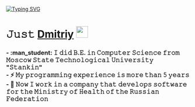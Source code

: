 [![Typing SVG](https://readme-typing-svg.herokuapp.com?color=%2336BCF7&lines=Software+Backend+Developer+|+/.NET)](https://git.io/typing-svg)
<h1 align="left">𝙹𝚞𝚜𝚝 <a href="https://t.me/adishchev21" target="_blank">Dmitriy</a> 
<img src="https://github.com/blackcater/blackcater/raw/main/images/Hi.gif" height="32"/></h1>
<h3 align="left">
- :man_student: 𝙸 𝚍𝚒𝚍 𝙱.𝙴. 𝚒𝚗 𝙲𝚘𝚖𝚙𝚞𝚝𝚎𝚛 𝚂𝚌𝚒𝚎𝚗𝚌𝚎 𝚏𝚛𝚘𝚖 𝙼𝚘𝚜𝚌𝚘𝚠 𝚂𝚝𝚊𝚝𝚎 𝚃𝚎𝚌𝚑𝚗𝚘𝚕𝚘𝚐𝚒𝚌𝚊𝚕 𝚄𝚗𝚒𝚟𝚎𝚛𝚜𝚒𝚝𝚢 "𝚂𝚝𝚊𝚗𝚔𝚒𝚗" <br>
- ⚡ 𝙼𝚢 𝚙𝚛𝚘𝚐𝚛𝚊𝚖𝚖𝚒𝚗𝚐 𝚎𝚡𝚙𝚎𝚛𝚒𝚎𝚗𝚌𝚎 𝚒𝚜 𝚖𝚘𝚛𝚎 𝚝𝚑𝚊𝚗 𝟻 𝚢𝚎𝚊𝚛𝚜 <br>
- 🔭 𝙽𝚘𝚠 𝙸 𝚠𝚘𝚛𝚔 𝚒𝚗 𝚊 𝚌𝚘𝚖𝚙𝚊𝚗𝚢 𝚝𝚑𝚊𝚝 𝚍𝚎𝚟𝚎𝚕𝚘𝚙𝚜 𝚜𝚘𝚏𝚝𝚠𝚊𝚛𝚎 𝚏𝚘𝚛 𝚝𝚑𝚎 𝙼𝚒𝚗𝚒𝚜𝚝𝚛𝚢 𝚘𝚏 𝙷𝚎𝚊𝚕𝚝𝚑 𝚘𝚏 𝚝𝚑𝚎 𝚁𝚞𝚜𝚜𝚒𝚊𝚗 𝙵𝚎𝚍𝚎𝚛𝚊𝚝𝚒𝚘𝚗
 </h3>
<!--
**adichev17/adichev17** is a ✨ _special_ ✨ repository because its `README.md` (this file) appears on your GitHub profile.

Here are some ideas to get you started:

- 🔭 I’m currently working on ...
- 🌱 I’m currently learning ...
- 👯 I’m looking to collaborate on ...
- 🤔 I’m looking for help with ...
- 💬 Ask me about ...
- 📫 How to reach me: ...
- 😄 Pronouns: ...
- ⚡ Fun fact: ...
-->
